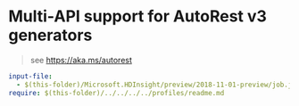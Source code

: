 # Multi-API support for AutoRest v3 generators

> see https://aka.ms/autorest

``` yaml $(enable-multi-api)
input-file:
  - $(this-folder)/Microsoft.HDInsight/preview/2018-11-01-preview/job.json
require: $(this-folder)/../../../../profiles/readme.md
```

